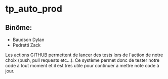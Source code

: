 # tp_auto_prod

## Binôme:
- Baudson Dylan
- Pedretti Zack

Les actions GITHUB permettent de lancer des tests lors de l'action de notre choix (push, pull requests etc...).
Ce système permet donc de tester notre code à tout moment et il est très utile pour continuer à mettre note code à jour.
